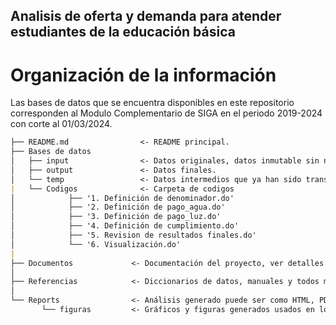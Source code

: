 ## Analisis de oferta y demanda para atender estudiantes de la educación básica

# Organización de la información
Las bases de datos que se encuentra disponibles en este repositorio corresponden al Modulo Complementario de SIGA en el periodo 2019-2024 con corte al 01/03/2024.
```markdown
├── README.md                <- README principal.
├── Bases de datos
│   ├── input                <- Datos originales, datos inmutable sin ninguna transformación.
│   ├── output               <- Datos finales.
│   └── temp                 <- Datos intermedios que ya han sido transformados.
|   └── Codigos              <- Carpeta de codigos
│            ├── '1. Definición de denominador.do'            
│            ├── '2. Definición de pago_agua.do'              
│            ├── '3. Definición de pago_luz.do'               
│            ├── '4. Definición de cumplimiento.do'           
│            ├── '5. Revision de resultados finales.do'
│            └── '6. Visualización.do'
|
├── Documentos             <- Documentación del proyecto, ver detalles.
│
├── Referencias            <- Diccionarios de datos, manuales y todos material que explique los datos.
│
└── Reports                <- Análisis generado puede ser como HTML, PDF, LaTex, etc.
       └── figuras         <- Gráficos y figuras generados usados en los reports.         
```
